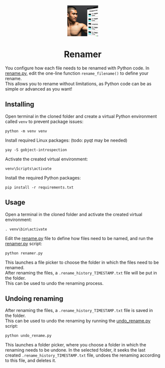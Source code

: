 <p align="center">
<img src="img/logo.png"><br>
<h1 align="center">Renamer</h1>
</p>

You configure how each file needs to be renamed with Python code.
In [rename.py](rename.py), edit the one-line function `rename_filename()` to define your rename.  
This allows you to rename without limitations, as Python code can be as simple or advanced as you want!

## Installing
Open terminal in the cloned folder and create a virtual Python environment called `venv` to prevent package issues:
```shell
python -m venv venv
```
Install required Linux packages: (todo: pyqt may be needed)
```shell
yay -S gobject-introspection 
```
Activate the created virtual environment:
```shell
venv\Scripts\activate
```
Install the required Python packages:
```shell
pip install -r requirements.txt
```

## Usage
Open a terminal in the cloned folder and activate the created virtual environment:
```shell
. venv\bin\activate
```
Edit the [rename.py](rename.py) file to define how files need to be named, and run the [renamer.py](renamer.py) script:
```shell
python renamer.py
```
This launches a file picker to choose the folder in which the files need to be renamed.  
After renaming the files, a `.rename_history_TIMESTAMP.txt` file will be put in the folder.  
This can be used to undo the renaming process.

## Undoing renaming
After renaming the files, a `.rename_history_TIMESTAMP.txt` file is saved in the folder.  
This can be used to undo the renaming by running the [undo_rename.py](undo_rename.py) script:
```shell
python undo_rename.py
```
This launches a folder picker, where you choose a folder in which the renaming needs to be undone.
In the selected folder, it seeks the last created `.rename_history_TIMESTAMP.txt` file, undoes the renaming according to this file, and deletes it.



